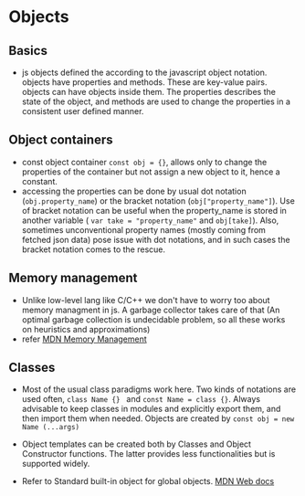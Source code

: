 # Objects

## Basics

- js objects defined the according to the javascript object notation. objects have properties and methods.
  These are key-value pairs. objects can have objects inside them. The properties describes the state of the object, and methods are used to change the properties in a consistent user defined manner.

## Object containers

- const object container `const obj = {}`, allows only to change the properties of the container but not assign a new object to it, hence a constant.
- accessing the properties can be done by usual dot notation (`obj.property_name`) or the bracket notation (`obj["property_name"]`). Use of bracket notation can be useful when the property_name is stored in another variable ( `var take = "property_name"` and `obj[take]`). Also, sometimes unconventional property names (mostly coming from fetched json data) pose issue with dot notations, and in such cases the bracket notation comes to the rescue.

## Memory management

- Unlike low-level lang like C/C++ we don't have to worry too about memory managment in js. A garbage collector takes care of that (An optimal garbage collection is undecidable problem, so all these works on heuristics and approximations)
- refer [MDN Memory Management](https://developer.mozilla.org/en-US/docs/Web/JavaScript/Memory_Management)

## Classes

- Most of the usual class paradigms work here. Two kinds of notations are used often, `class Name {} ` and `const Name = class {}`. Always advisable to keep classes in modules and explicitly export them, and then import them when needed. Objects are created by `const obj = new Name (...args)`
- Object templates can be created both by Classes and Object Constructor functions. The latter provides less functionalities but is supported widely.

- Refer to Standard built-in object for global objects. [MDN Web docs](https://developer.mozilla.org/en-US/docs/Web/JavaScript/Reference/Global_Objects)
